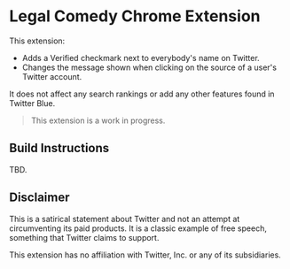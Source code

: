 # Legal Comedy Chrome Extension

This extension:

- Adds a Verified checkmark next to everybody's name on Twitter.
- Changes the message shown when clicking on the source of a user's Twitter account.

It does not affect any search rankings or add any other features found in Twitter Blue.

> This extension is a work in progress.

## Build Instructions

TBD.

## Disclaimer

This is a satirical statement about Twitter and not an attempt at circumventing its paid products. It is a classic 
example of free speech, something that Twitter claims to support.

This extension has no affiliation with Twitter, Inc. or any of its subsidiaries.
